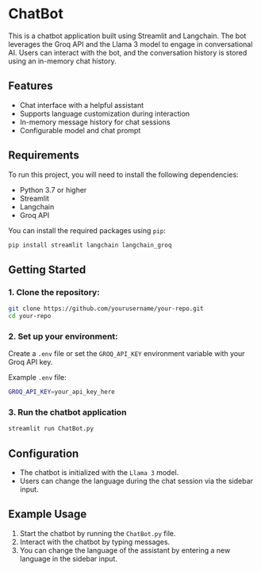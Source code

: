 # ChatBot

This is a chatbot application built using Streamlit and Langchain. The bot leverages the Groq API and the Llama 3 model to engage in conversational AI. Users can interact with the bot, and the conversation history is stored using an in-memory chat history.

## Features

- Chat interface with a helpful assistant
- Supports language customization during interaction
- In-memory message history for chat sessions
- Configurable model and chat prompt

## Requirements

To run this project, you will need to install the following dependencies:

- Python 3.7 or higher
- Streamlit
- Langchain
- Groq API

You can install the required packages using `pip`:

```bash
pip install streamlit langchain langchain_groq
```

## Getting Started

### 1. Clone the repository:

```bash
git clone https://github.com/yourusername/your-repo.git
cd your-repo
```
### 2. Set up your environment:

Create a `.env` file or set the `GROQ_API_KEY` environment variable with your Groq API key.

Example `.env` file:

```bash
GROQ_API_KEY=your_api_key_here
```

### 3. Run the chatbot application
```bash
streamlit run ChatBot.py
```

## Configuration

- The chatbot is initialized with the `Llama 3` model.
- Users can change the language during the chat session via the sidebar input.

## Example Usage

1. Start the chatbot by running the `ChatBot.py` file.
2. Interact with the chatbot by typing messages.
3. You can change the language of the assistant by entering a new language in the sidebar input.
